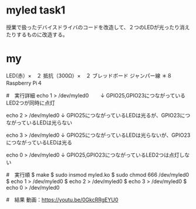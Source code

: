 # myled task1
授業で扱ったデバイスドライバのコードを改造して、２つのLEDが光ったり消えたりするものに改造する。

# my
LED(赤）×　２
抵抗（300Ω）×　２
ブレッドボード
ジャンパー線 ＊８
Raspberry Pi４

#　実行詳細
echo 1 > /dev/myled0
　　↓
GPIO25,GPIO23につながっているLED2つが同時に点灯

echo 2 > /dev/myled0
    ↓
GPIO25につながっているLEDは光るが、GPIO23につながっているLEDは光らない

echo 3 > /dev/myled0
    ↓
GPIO25につながっているLEDは光らないが、GPIO23につながっているLEDは光る
    
echo 0 > /dev/myled0
    ↓
GPIO25,GPIO23につながっているLED2つは点灯しない
    
#　実行順
$ make
$ sudo insmod myled.ko
$ sudo chmod 666 /dev/myled0
$ echo 1 > /dev/myled0
$ echo 2 > /dev/myled0
$ echo 3 > /dev/myled0
$ echo 0 > /dev/myled0

#　結果
動画：https://youtu.be/0GkcRRgEYU0


